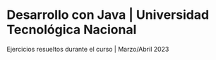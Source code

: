 # Desarrollo con Java | Universidad Tecnológica Nacional

Ejercicios resueltos durante el curso | Marzo/Abril 2023
